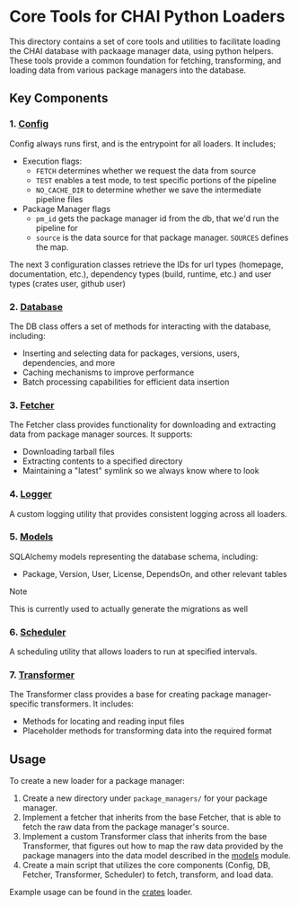 # Core Tools for CHAI Python Loaders

This directory contains a set of core tools and utilities to facilitate loading the CHAI
database with packaage manager data, using python helpers. These tools provide a common
foundation for fetching, transforming, and loading data from various package managers
into the database.

## Key Components

### 1. [Config](config.py)

Config always runs first, and is the entrypoint for all loaders. It includes;

- Execution flags:
  - `FETCH` determines whether we request the data from source
  - `TEST` enables a test mode, to test specific portions of the pipeline
  - `NO_CACHE_DIR` to determine whether we save the intermediate pipeline files
- Package Manager flags
  - `pm_id` gets the package manager id from the db, that we'd run the pipeline for
  - `source` is the data source for that package manager. `SOURCES` defines the map.

The next 3 configuration classes retrieve the IDs for url types (homepage, documentation,
etc.), dependency types (build, runtime, etc.) and user types (crates user, github user)

### 2. [Database](db.py)

The DB class offers a set of methods for interacting with the database, including:

- Inserting and selecting data for packages, versions, users, dependencies, and more
- Caching mechanisms to improve performance
- Batch processing capabilities for efficient data insertion

### 3. [Fetcher](fetcher.py)

The Fetcher class provides functionality for downloading and extracting data from
package manager sources. It supports:

- Downloading tarball files
- Extracting contents to a specified directory
- Maintaining a "latest" symlink so we always know where to look

### 4. [Logger](logger.py)

A custom logging utility that provides consistent logging across all loaders.

### 5. [Models](models/**init**.py)

SQLAlchemy models representing the database schema, including:

- Package, Version, User, License, DependsOn, and other relevant tables

> [!NOTE]
>
> This is currently used to actually generate the migrations as well

### 6. [Scheduler](scheduler.py)

A scheduling utility that allows loaders to run at specified intervals.

### 7. [Transformer](transformer.py)

The Transformer class provides a base for creating package manager-specific transformers.
It includes:

- Methods for locating and reading input files
- Placeholder methods for transforming data into the required format

## Usage

To create a new loader for a package manager:

1. Create a new directory under `package_managers/` for your package manager.
1. Implement a fetcher that inherits from the base Fetcher, that is able to fetch
   the raw data from the package manager's source.
1. Implement a custom Transformer class that inherits from the base Transformer, that
   figures out how to map the raw data provided by the package managers into the data
   model described in the [models](models/**init**.py) module.
1. Create a main script that utilizes the core components (Config, DB, Fetcher,
   Transformer, Scheduler) to fetch, transform, and load data.

Example usage can be found in the [crates](../package_managers/crates) loader.
